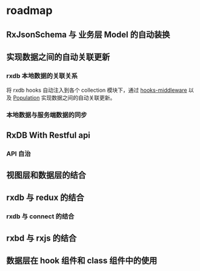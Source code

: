 # roadmap

## RxJsonSchema 与 业务层 Model 的自动装换

##  实现数据之间的自动关联更新

### rxdb 本地数据的关联关系
  
将 rxdb hooks 自动注入到各个 collection 模块下，通过 [hooks-middleware](https://rxdb.info/middleware.html) 以及 [Population](https://rxdb.info/population.html) 实现数据之间的自动关联更新。

### 本地数据与服务端数据的同步

## RxDB With Restful api

### API 自治

## 视图层和数据层的结合

## rxdb 与 redux 的结合

### rxdb 与 connect 的结合

## rxbd 与 rxjs 的结合

## 数据层在 hook 组件和 class 组件中的使用

